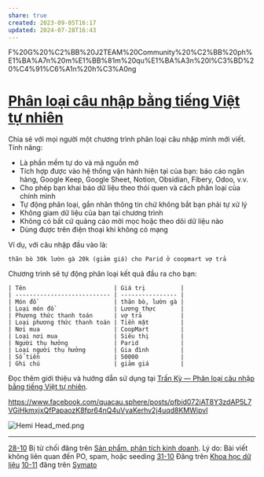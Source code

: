 ```yaml
---
share: true
created: 2023-09-05T16:17
updated: 2024-07-28T16:43
---
```

F%20G%20%C2%BB%20J2TEAM%20Community%20%C2%BB%20ph%E1%BA%A7n%20m%E1%BB%81m%20qu%E1%BA%A3n%20l%C3%BD%20%C4%91%C6%A1n%20h%C3%A0ng
# [Phân loại câu nhập bằng tiếng Việt tự nhiên](https://lậptrình.quảcầu.cc/%F0%9F%91%8Ftr%E1%BA%A5n%20k%E1%BB%B3/?utm_source=F%20G%20%C2%BB%20J2TEAM%20Community%20%C2%BB%20ph%E1%BA%A7n%20m%E1%BB%81m%20qu%E1%BA%A3n%20l%C3%BD%20%C4%91%C6%A1n%20h%C3%A0ng&utm_medium=chat&utm_campaign=Tr%E1%BA%A5n+K%E1%BB%B3&utm_content=%C4%91%C4%83ng+l%E1%BA%A7n+1%2C+v%E1%BB%8B+tr%C3%AD+ti%C3%AAu+%C4%91%E1%BB%81%2C+%E1%BA%A3nh+m%C3%A1y+ph%C3%A2n+lo%E1%BA%A1i+ti%E1%BB%81n) 
Chia sẻ với mọi người một chương trình phân loại câu nhập mình mới viết. Tính năng:

- Là phần mềm tự do và mã nguồn mở
- Tích hợp được vào hệ thống vận hành hiện tại của bạn: báo cáo ngân hàng, Google Keep, Google Sheet, Notion, Obsidian, Fibery, Odoo, v.v. 
- Cho phép bạn khai báo dữ liệu theo thói quen và cách phân loại của chính mình
- Tự động phân loại, gắn nhãn thông tin chứ không bắt bạn phải tự xử lý
- Không giam dữ liệu của bạn tại chương trình 
- Không có bất cứ quảng cáo mời mọc hoặc theo dõi dữ liệu nào
- Dùng được trên điện thoại khi không có mạng

Ví dụ, với câu nhập đầu vào là:
```
thăn bò 30k lườn gà 20k (giảm giá) cho Parid ở coopmart vợ trả 
```

Chương trình sẽ tự động phân loại kết quả đầu ra cho bạn:
```
| Tên                         | Giá trị          |
| --------------------------- | ---------------- |
| Món đồ                      | thăn bò, lườn gà |
| Loại món đồ                 | Lương thực       |
| Phương thức thanh toán      | vợ trả           |
| Loại phương thức thanh toán | Tiền mặt         |
| Nơi mua                     | CoopMart         |
| Loại nơi mua                | Siêu thị         |
| Người thụ hưởng             | Parid            |
| Loại người thụ hưởng        | Gia đình         |
| Số tiền                     | 50000            |
| Ghi chú                     | giảm giá         |
```
Đọc thêm giới thiệu và hướng dẫn sử dụng tại [Trấn Kỳ — Phân loại câu nhập bằng tiếng Việt tự nhiên](https://lậptrình.quảcầu.cc/%F0%9F%91%8Ftr%E1%BA%A5n%20k%E1%BB%B3/?utm_source=F%20G%20%C2%BB%20J2TEAM%20Community%20%C2%BB%20ph%E1%BA%A7n%20m%E1%BB%81m%20qu%E1%BA%A3n%20l%C3%BD%20%C4%91%C6%A1n%20h%C3%A0ng&utm_medium=chat&utm_campaign=Tr%E1%BA%A5n+K%E1%BB%B3&utm_content=%C4%91%C4%83ng+l%E1%BA%A7n+1%2C+v%E1%BB%8B+tr%C3%AD+cu%E1%BB%91i+b%C3%A0i%2C+%E1%BA%A3nh+m%C3%A1y+ph%C3%A2n+lo%E1%BA%A1i+ti%E1%BB%81n).

https://www.facebook.com/quacau.sphere/posts/pfbid072iAT8Y3zdAP5L7VGiHkmxjxQfPapaozK8fpr64nQ4uVyaKerhv2j4uqd8KMWipvl

![Hemi Head_med.png](Hemi%20Head_med.png)


---
[28-10](28-10.md) Bị từ chối đăng trên [Sản phẩm, phân tích kinh doanh](S%E1%BA%A3n%20ph%E1%BA%A9m,%20ph%C3%A2n%20t%C3%ADch%20kinh%20doanh.md). Lý do: Bài viết không liên quan đến PO, spam, hoặc seeding
[31-10](31-10.md) Đăng trên [Khoa học dữ liệu](%F0%9F%93%90%20D%E1%BB%B1%20%C3%A1n/%CE%9E%20K%E1%BA%BFt%20qu%E1%BA%A3%20truy%E1%BB%81n%20th%C3%B4ng/N%C6%A1i%20%C4%91%C4%83ng/Nh%C3%B3m%20Facebook/D%E1%BB%AF%20li%E1%BB%87u/Khoa%20h%E1%BB%8Dc%20d%E1%BB%AF%20li%E1%BB%87u.md)
[10-11](10-11.md) đăng trên [Symato](Symato.md) 
